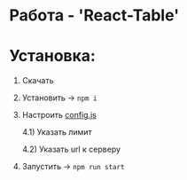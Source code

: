 # Работа - 'React-Table'

# Установка:
1) Скачать

3) Установить -> <code>npm i</code>
 
4) Настроить [config.js](https://github.com/XrestRus/react-table/src/config.js)

    4.1) Указать лимит

    4.2) Указать url к серверу

5) Запустить -> <code>npm run start</code>
